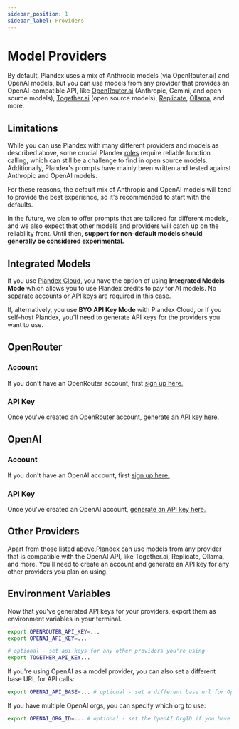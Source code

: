 ```yaml
---
sidebar_position: 1
sidebar_label: Providers
---
```


# Model Providers

By default, Plandex uses a mix of Anthropic models (via OpenRouter.ai) and OpenAI models, but you can use models from any provider that provides an OpenAI-compatible API, like [OpenRouter.ai](https://openrouter.ai/) (Anthropic, Gemini, and open source models), [Together.ai](https://together.ai) (open source models), [Replicate](https://replicate.com/), [Ollama](https://ollama.com/), and more.

## Limitations

While you can use Plandex with many different providers and models as described above, some crucial Plandex [roles](./roles.md) require reliable function calling, which can still be a challenge to find in open source models. Additionally, Plandex's prompts have mainly been written and tested against Anthropic and OpenAI models.  

For these reasons, the default mix of Anthropic and OpenAI models will tend to provide the best experience, so it's recommended to start with the defaults.

In the future, we plan to offer prompts that are tailored for different models, and we also expect that other models and providers will catch up on the reliability front. Until then, **support for non-default models should generally be considered experimental.**

## Integrated Models

If you use [Plandex Cloud](../hosting/cloud.md), you have the option of using **Integrated Models Mode** which allows you to use Plandex credits to pay for AI models. No separate accounts or API keys are required in this case.

If, alternatively, you use **BYO API Key Mode** with Plandex Cloud, or if you self-host Plandex, you'll need to generate API keys for the providers you want to use.

## OpenRouter

### Account

If you don't have an OpenRouter account, first [sign up here.](https://openrouter.ai/signup)

### API Key

Once you've created an OpenRouter account, [generate an API key here.](https://openrouter.ai/keys)

## OpenAI

### Account

If you don't have an OpenAI account, first [sign up here.](https://platform.openai.com/signup)

### API Key

Once you've created an OpenAI account, [generate an API key here.](https://platform.openai.com/account/api-keys)

## Other Providers

Apart from those listed above,Plandex can use models from any provider that is compatible with the OpenAI API, like Together.ai, Replicate, Ollama, and more. You'll need to create an account and generate an API key for any other providers you plan on using.

## Environment Variables

Now that you've generated API keys for your providers, export them as environment variables in your terminal.

```bash
export OPENROUTER_API_KEY=...
export OPENAI_API_KEY=...

# optional - set api keys for any other providers you're using
export TOGETHER_API_KEY...
```

If you're using OpenAI as a model provider, you can also set a different base URL for API calls:

```bash
export OPENAI_API_BASE=... # optional - set a different base url for OpenAI calls e.g. https://<your-proxy>/v1
```

If you have multiple OpenAI orgs, you can specify which org to use:

```bash
export OPENAI_ORG_ID=... # optional - set the OpenAI OrgID if you have multiple orgs
```